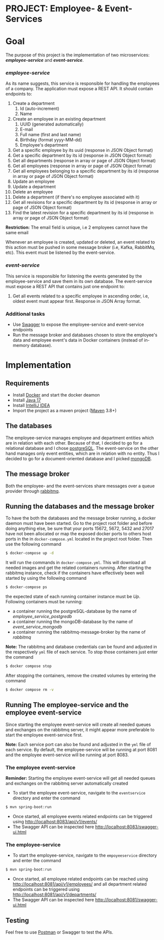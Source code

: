 # PROJECT: Employee- & Event-Services

# Goal

The purpose of this project is the implementation of two microservices: ***employee-service*** and ***event-service***.

### *employee-service*

As its name suggests, this service is responsible for handling the employees of a company. The application must expose a
REST API. It should contain endpoints to:

1. Create a department
    1. Id (auto-increment)
    2. Name 
2. Create an employee in an existing department
    1. UUID (generated automatically)
    2. E-mail
    3. Full name (first and last name)
    4. Birthday (format yyyy-MM-dd)
    5. Employee's department 
3. Get a specific employee by its uuid (response in JSON Object format)
4. Get a specific department by its id (response in JSON Object format) 
5. Get all departments (response in array or page of JSON Object format)
6. Get all employees  (response in array or page of JSON Object format)
7. Get all employees belonging to a specific department by its id (response in array or page of JSON Object format)
8. Update an employee 
9. Update a department 
10. Delete an employee 
11. Delete a department (if there's no employee associated with it)
12. Get all revisions for a specific department by its id  (response in array or page of JSON Object format)
13. Find the latest revision for a specific department by its id  (response in array or page of JSON Object format)

**Restriction:** The email field is unique, i.e 2 employees cannot have the same email

Whenever an employee is created, updated or deleted, an event related to this action must be pushed in some message
broker (i.e, Kafka, RabbitMq, etc).
This event must be listened by the event-service.

### *event-service*

This service is responsible for listening the events generated by the employee-service and save them in its own
database.
The event-service must expose a REST API that contains just one endpoint to:

1. Get all events related to a specific employee in ascending order, i.e, oldest event must appear first. Response in
   JSON Array format.

### Additional tasks

* Use [Swagger](https://swagger.io) to expose the employee-service and event-service endpoints
* Run the message broker and databases chosen to store the employee's data and employee event's data
  in Docker containers (instead of in-memory database).

# Implementation

## Requirements

- Install [Docker](https://docs.docker.com/) and start the docker deamon
- Install [Java 17](https://adoptium.net/de/temurin/archive/?version=17)
- Install [IntelliJ IDEA](https://www.jetbrains.com/idea/)
- Import the project as a maven project ([Maven](https://maven.apache.org/) 3.8+)

## The databases

The employee-service manages employee and department entities which are in relation with each other. Because of that, I
decided to go for a relational database and I chose [postgreSQL](https://www.postgresql.org/).
The event-service on the other hand manages only event entities, which are in relation with no entity. Thus I decided to
go for a document-oriented database and I picked [mongoDB](https://www.mongodb.com/).

## The message broker

Both the employee- and the event-services share messages over a queue provider
through [rabbitmq](https://www.rabbitmq.com/).

## Running the databases and the message broker

To have the both the databases and the message broker running, a docker daemon must have been started.
Go to the project root folder and before doing anything else, be sure that your ports 15672, 5672, 5432 and 27017 have
not been allocated or map the exposed docker ports to others host ports in the in `docker-compose.yml`
located in the project root folder.
Then use the following command

```sh
$ docker-compose up -d
``` 

It will run the commands in `docker-compose.yml`. This will download all needed images and get the related containers
running.
After starting the rabbitmq instance, check if the containers have effectively been well started by using the following
command

```sh
$ docker-compose ps
```

the expected state of each running container instance must be *Up*. Following containers must be running:

- a container running the postgreSQL-database by the name of *employee_service_postgredb*
- a container running the mongoDB-database by the name of *event_service_mongodb*
- a container running the rabbitmq-message-broker by the name of *rabbitmq*



**Note:** The rabbitmq and database credentials can be found and adjusted in the respectively `yml` file of each service.
To stop those containers just enter the command
```sh
$ docker compose stop
```
After stopping the containers, remove the created volumes by entering the command
```sh
$ docker compose rm -v
```

## Running The employee-service and the employee event-service

Since starting the employee event-service will create all needed queues and exchanges on the rabbitmq server, it might
appear more preferable to start the employee event-service first.

**Note:** Each service port can also be found and adjusted in the `yml` file of each service.
By default, the employee-service will be running at port 8081 and the employee event-service will be running at port 8083.

### The employee event-service

**Reminder:** Starting the employee event-service will get all needed queues and exchanges on the rabbitmq server
automatically created

- To start the employee event-service, navigate to the `eventservice` directory and enter the command 
```sh
$ mvn spring-boot:run
```
- Once started, all employee events related endpoints can be triggered using <http://localhost:8083/api/v1/events/>
- The Swagger API can be inspected here <http://localhost:8083/swagger-ui.html>

### The employee-service

- To start the employee-service, navigate to the `empoyeeservice` directory and enter the command 
```sh
$ mvn spring-boot:run
```
- Once started, all employee related endpoints can be reached using <http://localhost:8081/api/v1/employees/> and all
  department related endpoints can be triggered using <http://localhost:8081/api/v1/departments/>
- The Swagger API can be inspected here <http://localhost:8081/swagger-ui.html>

## Testing

Feel free to use [Postman](https://www.getpostman.com/) or Swagger to test the APIs.